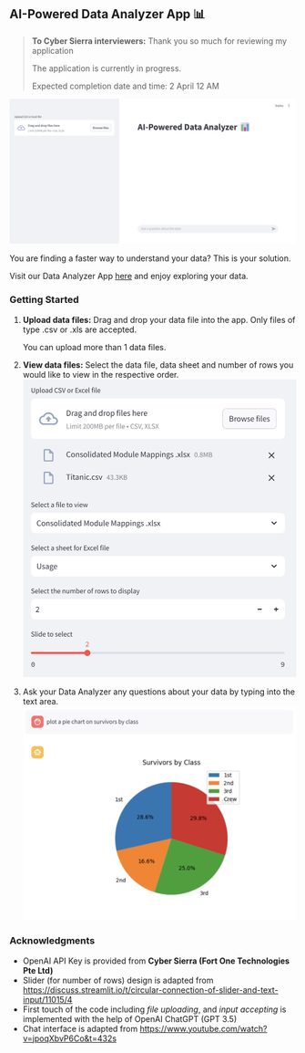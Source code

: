 ## AI-Powered Data Analyzer App 📊
> **To Cyber Sierra interviewers:**
> Thank you so much for reviewing my application
>
> The application is currently in progress.
> 
> Expected completion date and time: 2 April 12 AM 

![fullpage](./images/fullpage.png)

You are finding a faster way to understand your data? This is your solution.

Visit our Data Analyzer App [here](https://dan-data-analyzer.streamlit.app/) and enjoy exploring your data.

### Getting Started
1. **Upload data files:** Drag and drop your data file into the app. Only files of type .csv or .xls are accepted. 
    
    You can upload more than 1 data files.

1. **View data files:** Select the data file, data sheet and number of rows you would like to view in the respective order.
![viewdatafile](./images/viewdatafile.png)

1. Ask your Data Analyzer any questions about your data by typing into the text area.
![chat_piechart](./images/chat_piechart.png)

### Acknowledgments
* OpenAI API Key is provided from **Cyber Sierra (Fort One Technologies Pte Ltd)** 
* Slider (for number of rows) design is adapted from https://discuss.streamlit.io/t/circular-connection-of-slider-and-text-input/11015/4
* First touch of the code including _file uploading_, and _input accepting_ is implemented with the help of OpenAI ChatGPT (GPT 3.5)
* Chat interface is adapted from https://www.youtube.com/watch?v=jpoqXbvP6Co&t=432s